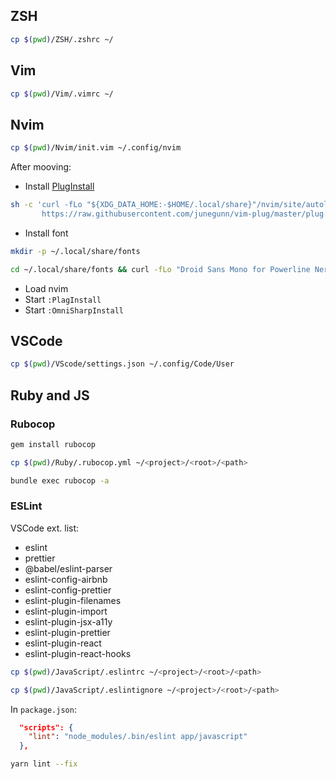 ## ZSH

```bash
cp $(pwd)/ZSH/.zshrc ~/
```

## Vim

```bash
cp $(pwd)/Vim/.vimrc ~/
```

## Nvim

```bash
cp $(pwd)/Nvim/init.vim ~/.config/nvim
```

After mooving:
- Install [PlugInstall](https://github.com/junegunn/vim-plug)

```bash
sh -c 'curl -fLo "${XDG_DATA_HOME:-$HOME/.local/share}"/nvim/site/autoload/plug.vim --create-dirs \
       https://raw.githubusercontent.com/junegunn/vim-plug/master/plug.vim'
```

- Install font 

```bash
mkdir -p ~/.local/share/fonts
```

```bash
cd ~/.local/share/fonts && curl -fLo "Droid Sans Mono for Powerline Nerd Font Complete.otf" https://github.com/ryanoasis/nerd-fonts/raw/HEAD/patched-fonts/DroidSansMono/complete/Droid%20Sans%20Mono%20Nerd%20Font%20Complete.otf
```

- Load nvim 
- Start `:PlagInstall`
- Start `:OmniSharpInstall` 


## VSCode

```bash
cp $(pwd)/VScode/settings.json ~/.config/Code/User
```

## Ruby and JS

### Rubocop

```bash
gem install rubocop
```

```bash
cp $(pwd)/Ruby/.rubocop.yml ~/<project>/<root>/<path>
```

```bash
bundle exec rubocop -a
```

### ESLint

VSCode ext. list:
- eslint
- prettier
- @babel/eslint-parser
- eslint-config-airbnb
- eslint-config-prettier
- eslint-plugin-filenames
- eslint-plugin-import
- eslint-plugin-jsx-a11y
- eslint-plugin-prettier
- eslint-plugin-react
- eslint-plugin-react-hooks

```bash
cp $(pwd)/JavaScript/.eslintrc ~/<project>/<root>/<path>
```

```bash
cp $(pwd)/JavaScript/.eslintignore ~/<project>/<root>/<path>
```

In `package.json`:

```json
  "scripts": {
    "lint": "node_modules/.bin/eslint app/javascript"
  },
```

```bash
yarn lint --fix
```
